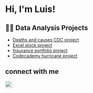 <h1>Hi, I'm Luis!</h1>

<h2>🧑‍💻 Data Analysis Projects</h2>

- [Deaths and causes CDC project](https://github.com/Luil0/Deaths_and_cause)
- [Excel stock project](https://github.com/Luil0/Excel_stock_portfolio)
- [Insurance portfolio project](https://github.com/Luil0/insurance_portfolio_project)
- [Codecademy hurricane project](https://github.com/Luil0/hurricane_python_project)

<h2>connect with me</h2>

<a href="https://www.linkedin.com/in/luis-lopez-martinez-208a4817b/"><img align="left" alt="Luis Lopez Martinez | LinkedIn" width=22px src="https://upload.wikimedia.org/wikipedia/commons/c/ca/LinkedIn_logo_initials.png"></a>

<!--
**Luil0/Luil0** is a ✨ _special_ ✨ repository because its `README.md` (this file) appears on your GitHub profile.

Here are some ideas to get you started:

- 🔭 I’m currently working on ...
- 🌱 I’m currently learning ...
- 👯 I’m looking to collaborate on ...
- 🤔 I’m looking for help with ...
- 💬 Ask me about ...
- 📫 How to reach me: ...
- 😄 Pronouns: ...
- ⚡ Fun fact: ...
-->
